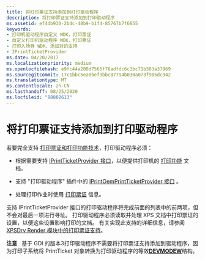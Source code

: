 ```yaml
---
title: 将打印票证支持添加到打印驱动程序
description: 将打印票证支持添加到打印驱动程序
ms.assetid: ef4db930-2b4c-40b9-b1f4-85767b7f6855
keywords:
- 打印机驱动程序自定义 WDK，打印票证
- 自定义打印机驱动程序 WDK，打印票证
- 打印入场券 WDK，添加对的支持
- IPrintTicketProvider
ms.date: 04/20/2017
ms.localizationpriority: medium
ms.openlocfilehash: e9fc44a200d7565f76adfdc6c3bc71b383a37969
ms.sourcegitcommit: 17c1bbc5ea0bef3bbc87794b030a073f905dc942
ms.translationtype: MT
ms.contentlocale: zh-CN
ms.lasthandoff: 08/25/2020
ms.locfileid: "88802613"
---
```

# <a name="adding-print-ticket-support-to-print-drivers"></a>将打印票证支持添加到打印驱动程序


若要完全支持 [打印票证和打印功能技术](print-ticket-and-print-capabilities-technologies.md)，打印驱动程序必须：

-   根据需要支持 [IPrintTicketProvider 接口](https://docs.microsoft.com/previous-versions/windows/hardware/drivers/ff554375(v=vs.85))，以便提供打印机的 [打印功能](print-capabilities.md) 文档。

-   支持 "打印驱动程序" 插件中的 [IPrintOemPrintTicketProvider 接口](https://docs.microsoft.com/windows-hardware/drivers/ddi/prcomoem/nn-prcomoem-iprintoemprintticketprovider) 。

-   处理打印作业时使用 [打印票证](print-ticket.md) 信息。

支持 IPrintTicketProvider 接口的打印驱动程序将完成前面的列表中的前两项，但不会对最后一项进行寻址。 打印驱动程序必须读取并处理 XPS 文档中打印票证的设置，以便这些设置影响打印的文档。 有关实现此支持的详细信息，请参阅 [XPSDrv Render 模块中的打印票证支持](print-ticket-support-in-the-xpsdrv-render-module.md)。

**注意**   基于 GDI 的版本3打印驱动程序不需要将打印票证支持添加到驱动程序，因为打印子系统将 PrintTicket 对象转换为打印驱动程序的等效[**DEVMODEW**](https://docs.microsoft.com/windows/win32/api/wingdi/ns-wingdi-devmodew)结构。

 

 

 




